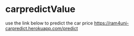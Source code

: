 # carpredictValue

use the link below to predict the car price
https://ram4uni-carpredict.herokuapp.com/predict
